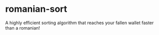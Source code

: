# romanian-sort
A highly efficient sorting algorithm that reaches your fallen wallet faster than a romanian!
